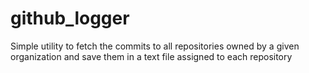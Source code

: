 # github_logger

Simple utility to fetch the commits to all repositories owned by a given organization and save them in a text file assigned to each repository
